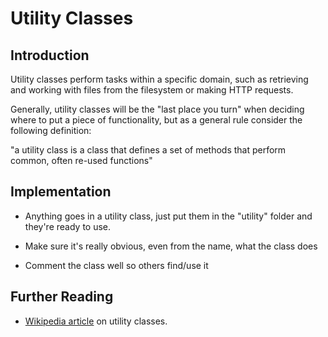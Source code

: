 # Utility Classes

## Introduction

Utility classes perform tasks within a specific domain, such as retrieving and
working with files from the filesystem or making HTTP requests.

Generally, utility classes will be the "last place you turn" when deciding
where to put a piece of functionality, but as a general rule consider the
following definition:

"a utility class is a class that defines a set of methods that perform common, often re-used functions"

## Implementation

* Anything goes in a utility class, just put them in the "utility" folder and
  they're ready to use.

* Make sure it's really obvious, even from the name, what the class does

* Comment the class well so others find/use it


## Further Reading

* [Wikipedia article](http://en.wikipedia.org/wiki/Utility_class) on utility classes.
